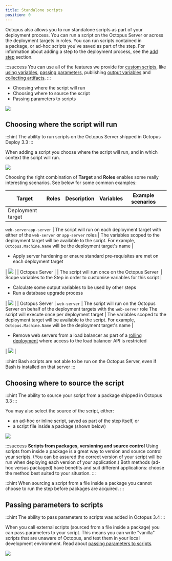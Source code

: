 ```yaml
---
title: Standalone scripts
position: 0
---
```



Octopus also allows you to run standalone scripts as part of your deployment process. You can run a script on the Octopus Server or across the deployment targets in roles. You can run scripts contained in a package, or ad-hoc scripts you've saved as part of the step. For information about adding a step to the deployment process, see the [add step](http://docs.octopusdeploy.com/display/OD/Add+step) section.

:::success
You can use all of the features we provide for [custom scripts](/docs/deploying-applications/custom-scripts.md), like [using variables](/docs/deploying-applications/custom-scripts.md), [passing parameters](/docs/deploying-applications/custom-scripts.md), publishing [output variables](/docs/deploying-applications/custom-scripts.md) and [collecting artifacts](/docs/deploying-applications/custom-scripts.md).
:::





- Choosing where the script will run
- Choosing where to source the script
- Passing parameters to scripts


![](/docs/images/5671696/5865914.png)

## Choosing where the script will run

:::hint
The ability to run scripts on the Octopus Server shipped in Octopus Deploy 3.3
:::


When adding a script you choose where the script will run, and in which context the script will run.


![](/docs/images/5046401/5275659.png)


Choosing the right combination of **Target** and **Roles** enables some really interesting scenarios. See below for some common examples:

| Target | Roles | Description | Variables | Example scenarios |  |
| --- | --- | --- | --- | --- | --- |
| Deployment target | 

`web-serverapp-server`
 | The script will run on each deployment target with either of the `web-server` or `app-server` roles | The variables scoped to the deployment target will be available to the script.
For example, `Octopus.Machine.Name` will be the deployment target's name | 
- Apply server hardening or ensure standard pre-requisites are met on each deployment target

 | ![](/docs/images/5046401/5275661.png) |
| Octopus Server |  | The script will run once on the Octopus Server  | Scope variables to the Step in order to customise variables for this script | 
- Calculate some output variables to be used by other steps
- Run a database upgrade process

 | ![](/docs/images/5046401/5275662.png) |
| Octopus Server | `web-server` | The script will run on the Octopus Server on behalf of the deployment targets with the `web-server` role
The script will execute once per deployment target | The variables scoped to the deployment target will be available to the script.
For example, `Octopus.Machine.Name` will be the deployment target's name | 
- Remove web servers from a load balancer as part of a [rolling deployment](/docs/patterns/rolling-deployments.md) where access to the load balancer API is restricted

 | ![](/docs/images/5046401/5275663.png) |

:::hint
Bash scripts are not able to be run on the Octopus Server, even if Bash is installed on that server
:::

## Choosing where to source the script

:::hint
The ability to source your script from a package shipped in Octopus 3.3
:::


You may also select the source of the script, either:

- an ad-hoc or inline script, saved as part of the step itself, or
- a script file inside a package (shown below)



![](/docs/images/5046401/5865637.png)

:::success
**Scripts from packages, versioning and source control**
Using scripts from inside a package is a great way to version and source control your scripts. (You can be assured the correct version of your script will be run when deploying each version of your application.) Both methods (ad-hoc versus packaged) have benefits and suit different applications: choose the method best suited to your situation.
:::

:::hint
When sourcing a script from a file inside a package you cannot choose to run the step before packages are acquired.
:::

## Passing parameters to scripts

:::hint
The ability to pass parameters to scripts was added in Octopus 3.4
:::


When you call external scripts (sourced from a file inside a package) you can pass parameters to your script. This means you can write "vanilla" scripts that are unaware of Octopus, and test them in your local development environment. Read about [passing parameters to scripts](/docs/deploying-applications/custom-scripts.md).


![](/docs/images/5046401/5865636.png)
